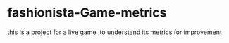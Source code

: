 # fashionista-Game-metrics
this is a project for a live game ,to understand its metrics for improvement
